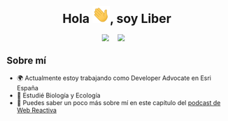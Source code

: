<h1 align="center">Hola <img src="https://raw.githubusercontent.com/ABSphreak/ABSphreak/master/gifs/Hi.gif" width="40px" />, soy Liber</h1>


<p align="center">
  <a href="https://twitter.com/LibertadChC" target="_blank"><img src="https://img.shields.io/badge/-Twitter-blue?style=for-the-badge&logo=Twitter&logoColor=white" /></a>&nbsp;&nbsp;&nbsp;&nbsp;
  <a href="https://www.linkedin.com/in/libertadchapinalcervantes/" target="_blank"><img src="https://img.shields.io/badge/linkedin-%230077B5.svg?&style=for-the-badge&logo=linkedin&logoColor=white" /></a>&nbsp;&nbsp;&nbsp;&nbsp;
</p>

## Sobre mí

- 🌍 Actualmente estoy trabajando como Developer Advocate en Esri España
- 🌳 Estudié Biología y Ecología
- 💬 Puedes saber un poco más sobre mí en este capítulo del [podcast de Web Reactiva](https://www.danielprimo.io/blog/geodevelopers-con-libertad-chapinal)
